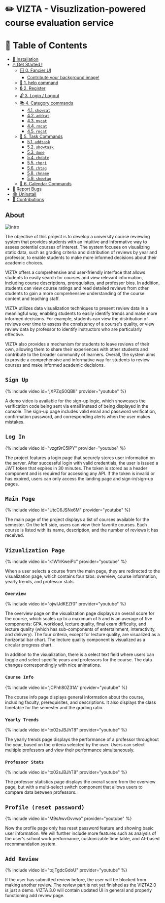 # ✏️ VIZTA - Visuzlization-powered course evaluation service

# 📖 Table of Contents

- [🚀 Installation](#-Installation)
- [🔥 Get Started !](#-get-started)
  - [🪟 0. Fancier UI](#fancierui)
    - [Contribute your background image!](#contributeimage)
  - [🙏 1. help command](#helpcommand)
  - [🔒 2. Register](#register)
  - [🔓 3. Login / Logout](#loginandlogout)
  - [📚 4. Category commands](#categorycommands)
    - [4.1. `showcat`](#showcatcommand)
    - [4.2. `addcat`](#addcatcommand)
    - [4.3. `mvcat`](#mvcatcommand)
    - [4.4. `rmcat`](#rmcatcommand)
    - [4.5. `rncat`](#rncatcommand)
  - [📕 5. Task Commands](#taskcommands)
    - [5.1. `addtask`](#addtaskcommand)
    - [5.2. `showtask`](#showtaskcommand)
    - [5.3. `done`](#donecommand)
    - [5.4. `chdate`](#chdatecommand)
    - [5.5. `chpri`](#chpricommand)
    - [5.6. `chtag`](#chtagcommand)
    - [5.8. `chname`](#chnamecommand)
    - [5.9. `showtag`](#showtagcommand)
  - [📅 6. Calendar Commands](#calendarcommands)
- [🚒 Report Bugs](#-report-bugs)
- [😭 Uninstall](#-uninstall)
- [💌 Contributions](#-contributions)


## About

![intro](images/intro.png)

The objective of this project is to develop a university course reviewing system that provides students with an intuitive and informative way to assess potential courses of interest. The system focuses on visualizing static data, such as grading criteria and distribution of reviews by year and professor, to enable students to make more informed decisions about their academic choices.

VIZTA offers a comprehensive and user-friendly interface that allows students to easily search for courses and view relevant information, including course descriptions, prerequisites, and professor bios. In addition, students can view course ratings and read detailed reviews from other students to gain a more comprehensive understanding of the course content and teaching staff.

VIZTA utilizes data visualization techniques to present review data in a meaningful way, enabling students to easily identify trends and make more informed decisions. For example, students can view the distribution of reviews over time to assess the consistency of a course's quality, or view review data by professor to identify instructors who are particularly effective.

VIZTA also provides a mechanism for students to leave reviews of their own, allowing them to share their experiences with other students and contribute to the broader community of learners. Overall, the system aims to provide a comprehensive and informative way for students to review courses and make informed academic decisions.


## `Sign Up`

{% include video id="jXPZqS0QBII" provider="youtube" %}

A demo video is available for the sign-up logic, which showcases the verification code being sent via email instead of being displayed in the console. The sign-up page includes valid email and password verification, confirmation password, and corresponding alerts when the user makes mistakes.

## `Log In`

{% include video id="vzgt9rC5IPY" provider="youtube" %}

The project features a login page that securely stores user information on the server. After successful login with valid credentials, the user is issued a JWT token that expires in 30 minutes. The token is stored as a header component and is required for accessing any API. If the token is invalid or has expired, users can only access the landing page and sign-in/sign-up pages.
## `Main Page`

{% include video id="UtcC6JSNx6M" provider="youtube" %}

The main page of the project displays a list of courses available for the semester. On the left side, users can view their favorite courses. Each course is listed with its name, description, and the number of reviews it has received.

## `Vizualization Page`

{% include video id="k1W1rKweiPc" provider="youtube" %}

When a user selects a course from the main page, they are redirected to the visualization page, which contains four tabs: overview, course information, yearly trends, and professor stats.

### `Overview`

{% include video id="ojwIJdKEZf0" provider="youtube" %}

The overview page on the visualization page displays an overall score for the course, which scales up to a maximum of 5 and is an average of five components: GPA, workload, lecture quality, final exam difficulty, and lecture quality (which has sub-components of entertainment, interactivity, and delivery). The four criteria, except for lecture quality, are visualized as a horizontal bar chart. The lecture quality component is visualized as a circular progress chart.

In addition to the visualization, there is a select text field where users can toggle and select specific years and professors for the course. The data changes correspondingly with nice animations.

### `Course Info`

{% include video id="jCPhh80Z31A" provider="youtube" %}

The course info page displays general information about the course, including faculty, prerequisites, and descriptions. It also displays the class timetable for the semester and the grading ratio.

### `Yearly Trends`

{% include video id="tx02sJBJhT8" provider="youtube" %}

The yearly trends page displays the performance of a professor throughout the year, based on the criteria selected by the user. Users can select multiple professors and view their performance simultaneously.

### `Professor Stats`

{% include video id="tx02sJBJhT8" provider="youtube" %}

The professor statistics page displays the overall score from the overview page, but with a multi-select switch component that allows users to compare data between professors.

## `Profile (reset password)`

{% include video id="M9sAwvGvvwo" provider="youtube" %}

Now the profile page only has reset password feature and showing basic user information. We will further include more features such as analysis of the user's school work performance, customizable time table, and AI-based recommandation system.

## `Add Review`

{% include video id="tqjTgdcGdoU" provider="youtube" %}

If the user has submitted review before, the user will be blocked from making another review. The review part is not yet finished as the VIZTA2.0 is just a demo. VIZTA 3.0 will contain updated UI in general and properly functioning add review page.

